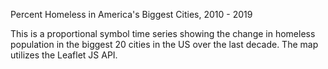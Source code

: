 Percent Homeless in America's Biggest Cities, 2010 - 2019

This is a proportional symbol time series showing the change in homeless population in
the biggest 20 cities in the US over the last decade. The map utilizes the Leaflet JS API.
